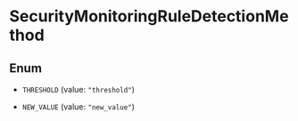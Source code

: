 

# SecurityMonitoringRuleDetectionMethod

## Enum


* `THRESHOLD` (value: `"threshold"`)

* `NEW_VALUE` (value: `"new_value"`)



